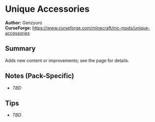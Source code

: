 # Unique Accessories

**Author:** Genzyuro  
**CurseForge:** https://www.curseforge.com/minecraft/mc-mods/unique-accessories

## Summary
Adds new content or improvements; see the page for details.

## Notes (Pack-Specific)
- _TBD_

## Tips
- _TBD_

